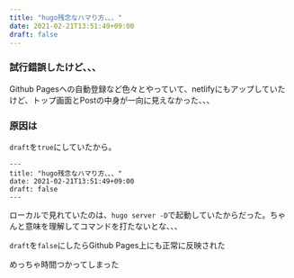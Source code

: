 ```yaml
---
title: "hugo残念なハマり方、、、"
date: 2021-02-21T13:51:49+09:00
draft: false
---
```


### 試行錯誤したけど、、、
Github Pagesへの自動登録など色々とやっていて、netlifyにもアップしていたけど、トップ画面とPostの中身が一向に見えなかった、、、

### 原因は
`draft`を`true`にしていたから。

```
---
title: "hugo残念なハマり方、、、"
date: 2021-02-21T13:51:49+09:00
draft: false
---
```

ローカルで見れていたのは、`hugo server -D`で起動していたからだった。ちゃんと意味を理解してコマンドを打たないとな、、、

`draft`を`false`にしたらGithub Pages上にも正常に反映された

めっちゃ時間つかってしまった
